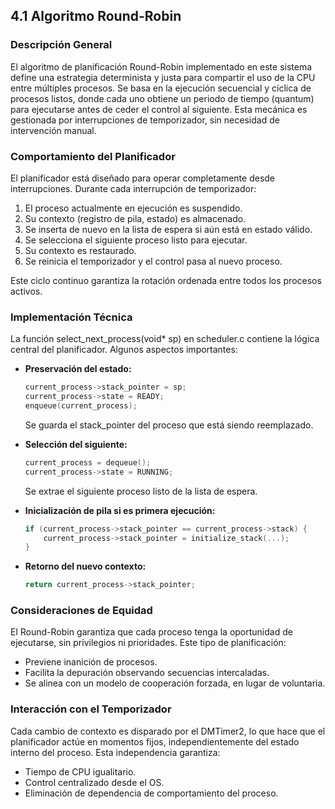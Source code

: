 ## 4.1 Algoritmo Round-Robin

### Descripción General

El algoritmo de planificación Round-Robin implementado en este sistema define una estrategia determinista y justa para compartir el uso de la CPU entre múltiples procesos. Se basa en la ejecución secuencial y cíclica de procesos listos, donde cada uno obtiene un periodo de tiempo (quantum) para ejecutarse antes de ceder el control al siguiente. Esta mecánica es gestionada por interrupciones de temporizador, sin necesidad de intervención manual.

### Comportamiento del Planificador

El planificador está diseñado para operar completamente desde interrupciones. Durante cada interrupción de temporizador:

1. El proceso actualmente en ejecución es suspendido.
2. Su contexto (registro de pila, estado) es almacenado.
3. Se inserta de nuevo en la lista de espera si aún está en estado válido.
4. Se selecciona el siguiente proceso listo para ejecutar.
5. Su contexto es restaurado.
6. Se reinicia el temporizador y el control pasa al nuevo proceso.

Este ciclo continuo garantiza la rotación ordenada entre todos los procesos activos.

### Implementación Técnica

La función select_next_process(void* sp) en scheduler.c contiene la lógica central del planificador. Algunos aspectos importantes:

* **Preservación del estado:**

  ```c
  current_process->stack_pointer = sp;
  current_process->state = READY;
  enqueue(current_process);
  ```

  Se guarda el stack_pointer del proceso que está siendo reemplazado.

* **Selección del siguiente:**

  ```c
  current_process = dequeue();
  current_process->state = RUNNING;
  ```

  Se extrae el siguiente proceso listo de la lista de espera.

* **Inicialización de pila si es primera ejecución:**

  ```c
  if (current_process->stack_pointer == current_process->stack) {
      current_process->stack_pointer = initialize_stack(...);
  }
  ```

* **Retorno del nuevo contexto:**

  ```c
  return current_process->stack_pointer;
  ```

### Consideraciones de Equidad

El Round-Robin garantiza que cada proceso tenga la oportunidad de ejecutarse, sin privilegios ni prioridades. Este tipo de planificación:

* Previene inanición de procesos.
* Facilita la depuración observando secuencias intercaladas.
* Se alinea con un modelo de cooperación forzada, en lugar de voluntaria.

### Interacción con el Temporizador

Cada cambio de contexto es disparado por el DMTimer2, lo que hace que el planificador actúe en momentos fijos, independientemente del estado interno del proceso. Esta independencia garantiza:

* Tiempo de CPU igualitario.
* Control centralizado desde el OS.
* Eliminación de dependencia de comportamiento del proceso.

